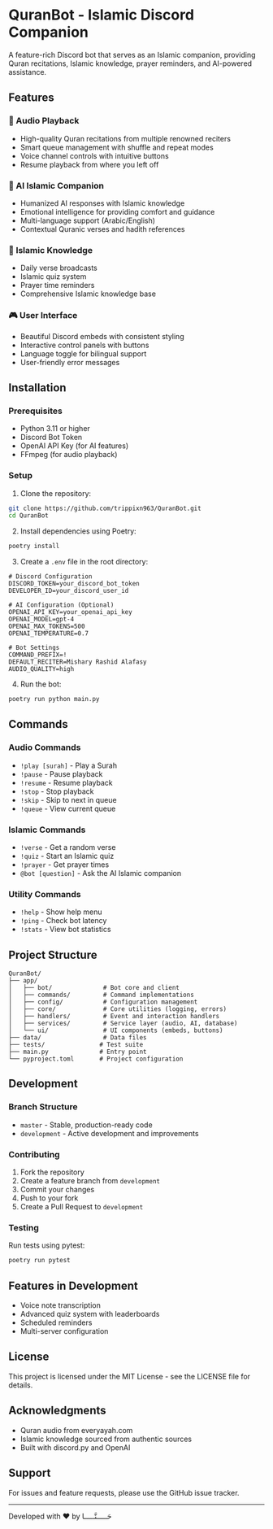 # QuranBot - Islamic Discord Companion

A feature-rich Discord bot that serves as an Islamic companion, providing Quran recitations, Islamic knowledge, prayer reminders, and AI-powered assistance.

## Features

### 🎵 Audio Playback
- High-quality Quran recitations from multiple renowned reciters
- Smart queue management with shuffle and repeat modes
- Voice channel controls with intuitive buttons
- Resume playback from where you left off

### 🤖 AI Islamic Companion
- Humanized AI responses with Islamic knowledge
- Emotional intelligence for providing comfort and guidance
- Multi-language support (Arabic/English)
- Contextual Quranic verses and hadith references

### 📖 Islamic Knowledge
- Daily verse broadcasts
- Islamic quiz system
- Prayer time reminders
- Comprehensive Islamic knowledge base

### 🎮 User Interface
- Beautiful Discord embeds with consistent styling
- Interactive control panels with buttons
- Language toggle for bilingual support
- User-friendly error messages

## Installation

### Prerequisites
- Python 3.11 or higher
- Discord Bot Token
- OpenAI API Key (for AI features)
- FFmpeg (for audio playback)

### Setup

1. Clone the repository:
```bash
git clone https://github.com/trippixn963/QuranBot.git
cd QuranBot
```

2. Install dependencies using Poetry:
```bash
poetry install
```

3. Create a `.env` file in the root directory:
```env
# Discord Configuration
DISCORD_TOKEN=your_discord_bot_token
DEVELOPER_ID=your_discord_user_id

# AI Configuration (Optional)
OPENAI_API_KEY=your_openai_api_key
OPENAI_MODEL=gpt-4
OPENAI_MAX_TOKENS=500
OPENAI_TEMPERATURE=0.7

# Bot Settings
COMMAND_PREFIX=!
DEFAULT_RECITER=Mishary Rashid Alafasy
AUDIO_QUALITY=high
```

4. Run the bot:
```bash
poetry run python main.py
```

## Commands

### Audio Commands
- `!play [surah]` - Play a Surah
- `!pause` - Pause playback
- `!resume` - Resume playback
- `!stop` - Stop playback
- `!skip` - Skip to next in queue
- `!queue` - View current queue

### Islamic Commands
- `!verse` - Get a random verse
- `!quiz` - Start an Islamic quiz
- `!prayer` - Get prayer times
- `@bot [question]` - Ask the AI Islamic companion

### Utility Commands
- `!help` - Show help menu
- `!ping` - Check bot latency
- `!stats` - View bot statistics

## Project Structure

```
QuranBot/
├── app/
│   ├── bot/              # Bot core and client
│   ├── commands/         # Command implementations
│   ├── config/           # Configuration management
│   ├── core/             # Core utilities (logging, errors)
│   ├── handlers/         # Event and interaction handlers
│   ├── services/         # Service layer (audio, AI, database)
│   └── ui/               # UI components (embeds, buttons)
├── data/                 # Data files
├── tests/               # Test suite
├── main.py              # Entry point
└── pyproject.toml       # Project configuration
```

## Development

### Branch Structure
- `master` - Stable, production-ready code
- `development` - Active development and improvements

### Contributing
1. Fork the repository
2. Create a feature branch from `development`
3. Commit your changes
4. Push to your fork
5. Create a Pull Request to `development`

### Testing
Run tests using pytest:
```bash
poetry run pytest
```

## Features in Development
- Voice note transcription
- Advanced quiz system with leaderboards
- Scheduled reminders
- Multi-server configuration

## License
This project is licensed under the MIT License - see the LICENSE file for details.

## Acknowledgments
- Quran audio from everyayah.com
- Islamic knowledge sourced from authentic sources
- Built with discord.py and OpenAI

## Support
For issues and feature requests, please use the GitHub issue tracker.

---
Developed with ❤️ by حَـــــنَّـــــا